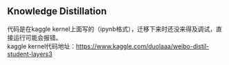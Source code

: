 Knowledge Distillation
----
代码是在kaggle kernel上面写的（ipynb格式），迁移下来时还没来得及调试，直接运行可能会报错。  <br>
kaggle kernel代码地址：https://www.kaggle.com/duolaaa/weibo-distil-student-layers3  <br>


